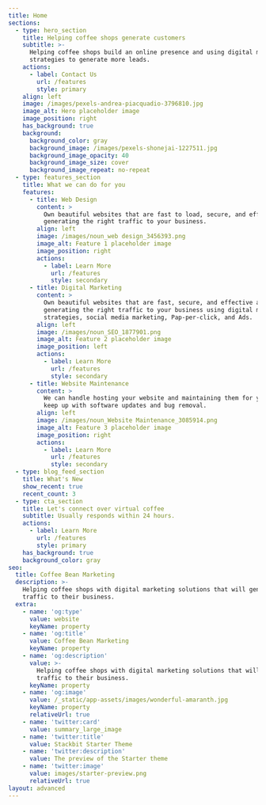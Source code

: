 ```yaml
---
title: Home
sections:
  - type: hero_section
    title: Helping coffee shops generate customers
    subtitle: >-
      Helping coffee shops build an online presence and using digital marketing
      strategies to generate more leads.
    actions:
      - label: Contact Us
        url: /features
        style: primary
    align: left
    image: /images/pexels-andrea-piacquadio-3796810.jpg
    image_alt: Hero placeholder image
    image_position: right
    has_background: true
    background:
      background_color: gray
      background_image: /images/pexels-shonejai-1227511.jpg
      background_image_opacity: 40
      background_image_size: cover
      background_image_repeat: no-repeat
  - type: features_section
    title: What we can do for you
    features:
      - title: Web Design
        content: >
          Own beautiful websites that are fast to load, secure, and effective at
          generating the right traffic to your business.
        align: left
        image: /images/noun_web design_3456393.png
        image_alt: Feature 1 placeholder image
        image_position: right
        actions:
          - label: Learn More
            url: /features
            style: secondary
      - title: Digital Marketing
        content: >
          Own beautiful websites that are fast, secure, and effective at
          generating the right traffic to your business using digital marketing
          strategies, social media marketing, Pap-per-click, and Ads.
        align: left
        image: /images/noun_SEO_1877901.png
        image_alt: Feature 2 placeholder image
        image_position: left
        actions:
          - label: Learn More
            url: /features
            style: secondary
      - title: Website Maintenance
        content: >
          We can handle hosting your website and maintaining them for you to
          keep up with software updates and bug removal.
        align: left
        image: /images/noun_Website Maintenance_3085914.png
        image_alt: Feature 3 placeholder image
        image_position: right
        actions:
          - label: Learn More
            url: /features
            style: secondary
  - type: blog_feed_section
    title: What's New
    show_recent: true
    recent_count: 3
  - type: cta_section
    title: Let's connect over virtual coffee
    subtitle: Usually responds within 24 hours.
    actions:
      - label: Learn More
        url: /features
        style: primary
    has_background: true
    background_color: gray
seo:
  title: Coffee Bean Marketing
  description: >-
    Helping coffee shops with digital marketing solutions that will generate
    traffic to their business.
  extra:
    - name: 'og:type'
      value: website
      keyName: property
    - name: 'og:title'
      value: Coffee Bean Marketing
      keyName: property
    - name: 'og:description'
      value: >-
        Helping coffee shops with digital marketing solutions that will generate
        traffic to their business.
      keyName: property
    - name: 'og:image'
      value: /_static/app-assets/images/wonderful-amaranth.jpg
      keyName: property
      relativeUrl: true
    - name: 'twitter:card'
      value: summary_large_image
    - name: 'twitter:title'
      value: Stackbit Starter Theme
    - name: 'twitter:description'
      value: The preview of the Starter theme
    - name: 'twitter:image'
      value: images/starter-preview.png
      relativeUrl: true
layout: advanced
---
```

